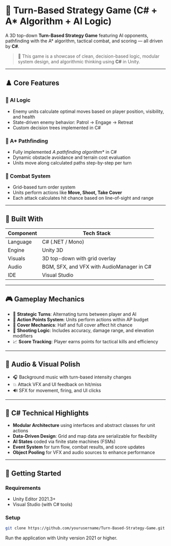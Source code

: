 # 🧠 Turn-Based Strategy Game (C# + A* Algorithm + AI Logic)

A 3D top-down **Turn-Based Strategy Game** featuring AI opponents, pathfinding with the A* algorithm, tactical combat, and scoring — all driven by **C#**.

> 🎯 This game is a showcase of clean, decision-based logic, modular system design, and algorithmic thinking using **C#** in Unity.

---

## ♟️ Core Features

### 🤖 AI Logic
- Enemy units calculate optimal moves based on player position, visibility, and health
- State-driven enemy behavior: Patrol → Engage → Retreat
- Custom decision trees implemented in C#

### 🧭 A* Pathfinding
- Fully implemented **A* pathfinding algorithm** in C#
- Dynamic obstacle avoidance and terrain cost evaluation
- Units move along calculated paths step-by-step per turn

### 🔫 Combat System
- Grid-based turn order system
- Units perform actions like **Move, Shoot, Take Cover**
- Each attack calculates hit chance based on line-of-sight and range

---

## 🧱 Built With

| Component     | Tech Stack                     |
|---------------|--------------------------------|
| Language       | C# (.NET / Mono)              |
| Engine         | Unity 3D                      |
| Visuals        | 3D top-down with grid overlay |
| Audio          | BGM, SFX, and VFX with AudioManager in C# |
| IDE            | Visual Studio                 |

---

## 🎮 Gameplay Mechanics

- 🧠 **Strategic Turns**: Alternating turns between player and AI
- 🔄 **Action Points System**: Units perform actions within AP budget
- 🏹 **Cover Mechanics**: Half and full cover affect hit chance
- 🎯 **Shooting Logic**: Includes accuracy, damage range, and elevation modifiers
- 📈 **Score Tracking**: Player earns points for tactical kills and efficiency

---

## 🎵 Audio & Visual Polish

- 🎧 Background music with turn-based intensity changes
- 💥 Attack VFX and UI feedback on hit/miss
- 🔊 SFX for movement, firing, and UI clicks

---

## 🧠 C# Technical Highlights

- **Modular Architecture** using interfaces and abstract classes for unit actions
- **Data-Driven Design**: Grid and map data are serializable for flexibility
- **AI States** coded via finite state machines (FSMs)
- **Event System** for turn flow, combat results, and score updates
- **Object Pooling** for VFX and audio sources to enhance performance

---

## 🚀 Getting Started

### Requirements
- Unity Editor 2021.3+
- Visual Studio (with C# tools)

### Setup

```bash
git clone https://github.com/yourusername/Turn-Based-Strategy-Game.git
```

Run the application with Unity version 2021 or higher.

